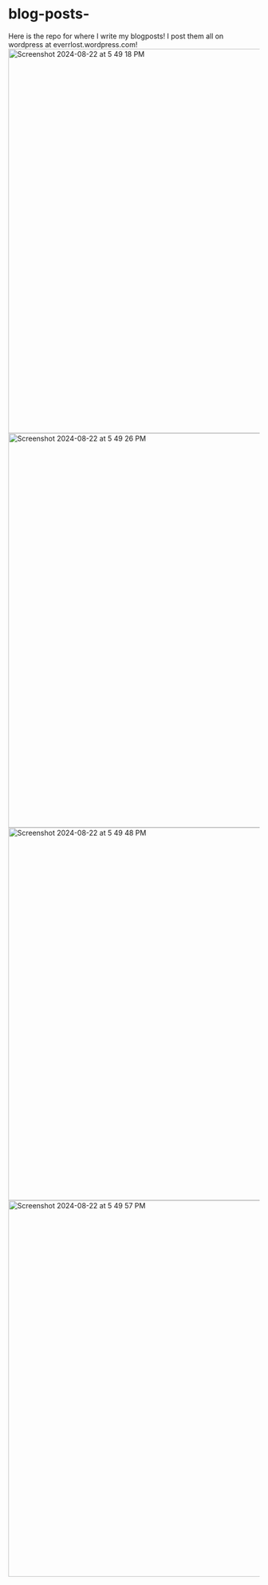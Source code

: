 # blog-posts-
Here is the repo for where I write my blogposts! I post them all on wordpress at everrlost.wordpress.com!
<img width="769" alt="Screenshot 2024-08-22 at 5 49 18 PM" src="https://github.com/user-attachments/assets/22b7e38b-d1ac-4159-867f-035884e682a7">
<img width="789" alt="Screenshot 2024-08-22 at 5 49 26 PM" src="https://github.com/user-attachments/assets/ffa1aa8b-4b24-4793-9cbb-4b4b39d2b516">
<img width="746" alt="Screenshot 2024-08-22 at 5 49 48 PM" src="https://github.com/user-attachments/assets/84dff4a4-4975-4ca9-b14f-0161d49cc62d">
<img width="753" alt="Screenshot 2024-08-22 at 5 49 57 PM" src="https://github.com/user-attachments/assets/68ceaddd-f4e2-4790-a78f-7b316b4dd92d">
